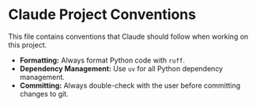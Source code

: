 # Claude Project Conventions

This file contains conventions that Claude should follow when working on this project.

- **Formatting:** Always format Python code with `ruff`.
- **Dependency Management:** Use `uv` for all Python dependency management.
- **Committing:** Always double-check with the user before committing changes to git.